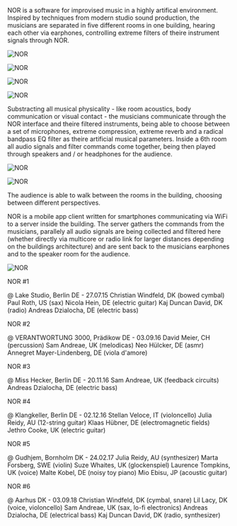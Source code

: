 NOR is a software for improvised music in a highly artifical environment. Inspired by techniques from modern studio sound production, the musicians are separated in five different rooms in one building, hearing each other via earphones, controlling extreme filters of theire instrument signals through NOR.

![NOR](/nor/nor-1.jpg)

![NOR](/nor/nor-2.jpg)

![NOR](/nor/nor-3.jpg)

![NOR](/nor/nor-4.jpg)

Substracting all musical physicality - like room acoustics, body communication or visual contact - the musicians communicate through the NOR interface and theire filtered instruments, being able to choose between a set of microphones, extreme compression, extreme reverb and a radical bandpass EQ filter as theire artificial musical parameters. Inside a 6th room all audio signals and filter commands come together, being then played through speakers and / or headphones for the audience.

![NOR](/nor/nor-5.jpg)

![NOR](/nor/nor-6.jpg)

The audience is able to walk between the rooms in the building, choosing between different perspectives.

NOR is a mobile app client written for smartphones communicating via WiFi to a server inside the building. The server gathers the commands from the musicians, parallely all audio signals are being collected and filtered here (whether directly via multicore or radio link for larger distances depending on the buildings architecture) and are sent back to the musicians earphones and to the speaker room for the audience.

![NOR](/nor/nor-7.jpg)

NOR #1

@ Lake Studio, Berlin DE - 27.07.15
Christian Windfeld, DK (bowed cymbal)
Paul Roth, US (sax)
Nicola Hein, DE (electric guitar)
Kaj Duncan David, DK (radio)
Andreas Dzialocha, DE (electric bass)

NOR #2

@ VERANTWORTUNG 3000, Prädikow DE - 03.09.16
David Meier, CH (percussion)
Sam Andreae, UK (melodicas)
Neo Hülcker, DE (asmr)
Annegret Mayer-Lindenberg, DE (viola d'amore)

NOR #3

@ Miss Hecker, Berlin DE - 20.11.16
Sam Andreae, UK (feedback circuits)
Andreas Dzialocha, DE (electric bass)

NOR #4

@ Klangkeller, Berlin DE - 02.12.16
Stellan Veloce, IT (violoncello)
Julia Reidy, AU (12-string guitar)
Klaas Hübner, DE (electromagnetic fields)
Jethro Cooke, UK (electric guitar)

NOR #5

@ Gudhjem, Bornholm DK - 24.02.17
Julia Reidy, AU (synthesizer)
Marta Forsberg, SWE (violin)
Suze Whaites, UK (glockenspiel)
Laurence Tompkins, UK (voice)
Malte Kobel, DE (noisy toy piano)
Mio Ebisu, JP (acoustic guitar)

NOR #6

@ Aarhus DK - 03.09.18
Christian Windfeld, DK (cymbal, snare)
Lil Lacy, DK (voice, violoncello)
Sam Andreae, UK (sax, lo-fi electronics)
Andreas Dzialocha, DE (electrical bass)
Kaj Duncan David, DK (radio, synthesizer)